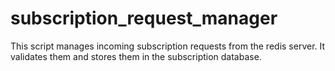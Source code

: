 # subscription_request_manager
This script manages incoming subscription requests from the redis server. It validates them and stores them in the subscription database.